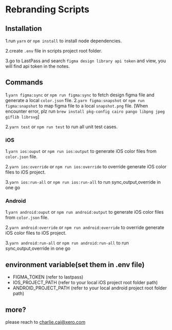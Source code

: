 # Rebranding Scripts

## Installation
 1.run `yarn` or `npm install` to install node dependencies.

 2.create `.env` file in scripts project root folder.

 3.go to LastPass and search `figma design library api token` and view, you will find api token in the notes.

## Commands
 1.`yarn figma:sync` or `npm run figma:sync` to fetch design figma file and generate a local `color.json` file.
 2.`yarn figma:snapshot` or `npm run figma:snapshot` to map figma file to a local `snapshot.png` file. [When encounter error, plz run `brew install pkg-config cairo pango libpng jpeg giflib librsvg`]

 2.`yarn test` or `npm run test` to run all unit test cases.

 ### iOS
 1.`yarn ios:ouput` or `npm run ios:output` to generate iOS color files from `color.json` file.

 2.`yarn ios:override` or `npm run ios:override` to override generate iOS color files to iOS project.

 3.`yarn ios:run-all` or `npm run ios:run-all` to run sync,output,override in one go

 ### Android
 1.`yarn android:ouput` or `npm run android:output` to generate iOS color files from `color.json` file.

 2.`yarn android:override` or `npm run android:override` to override generate iOS color files to iOS project.

 3.`yarn android:run-all` or `npm run android:run-all` to run sync,output,override in one go

## environment variable(set them in .env file)
- FIGMA_TOKEN (refer to lastpass)
- IOS_PROJECT_PATH (refer to your local iOS project root folder path)
- ANDROID_PROJECT_PATH (refer to your local android project root folder path)

## more?
please reach to <charlie.cai@xero.com>